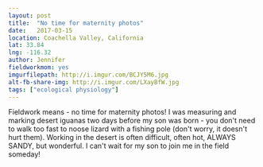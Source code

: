 ```yaml
---
layout: post
title:  "No time for maternity photos"
date:   2017-03-15
location: Coachella Valley, California
lat: 33.84
lng: -116.32
author: Jennifer
fieldworkmom: yes
imgurfilepath: http://i.imgur.com/BCJY5M6.jpg
alt-fb-share-img: http://i.imgur.com/LXayBfW.jpg
tags: ["ecological physiology"]
---
```


	
Fieldwork means - no time for maternity photos! I was measuring and marking desert iguanas two days before my son was born - you don't need to walk too fast to noose lizard with a fishing pole (don't worry, it doesn't hurt them). Working in the desert is often difficult, often hot, ALWAYS SANDY, but wonderful. I can't wait for my son to join me in the field someday!